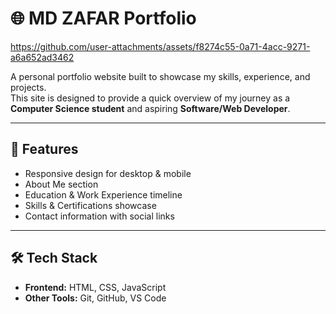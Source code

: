 # 🌐 MD ZAFAR Portfolio

https://github.com/user-attachments/assets/f8274c55-0a71-4acc-9271-a6a652ad3462

A personal portfolio website built to showcase my skills, experience, and projects.  
This site is designed to provide a quick overview of my journey as a **Computer Science student** and aspiring **Software/Web Developer**.

---

## 🚀 Features
- Responsive design for desktop & mobile
- About Me section
- Education & Work Experience timeline
- Skills & Certifications showcase
- Contact information with social links

---

## 🛠️ Tech Stack
- **Frontend:** HTML, CSS, JavaScript  
- **Other Tools:** Git, GitHub, VS Code  

